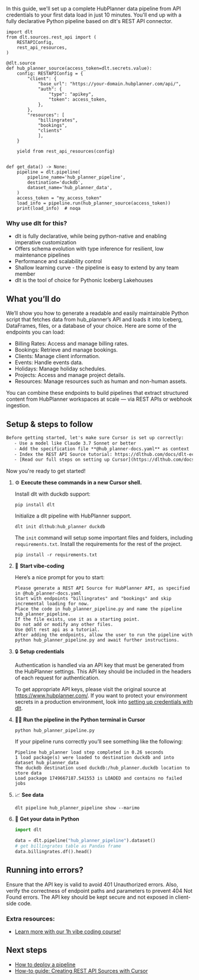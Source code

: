 In this guide, we'll set up a complete HubPlanner data pipeline from API credentials to your first data load in just 10 minutes. You'll end up with a fully declarative Python pipeline based on dlt's REST API connector.

```python-outcome
import dlt
from dlt.sources.rest_api import (
    RESTAPIConfig,
    rest_api_resources,
)

@dlt.source
def hub_planner_source(access_token=dlt.secrets.value):
    config: RESTAPIConfig = {
        "client": {
            "base_url": "https://your-domain.hubplanner.com/api/",
            "auth": {
                "type": "apikey",
                "token": access_token,
            },
        },
        "resources": [
            "billingrates",
            "bookings",
            "clients"
            ],
    }

    yield from rest_api_resources(config)


def get_data() -> None:
    pipeline = dlt.pipeline(
        pipeline_name='hub_planner_pipeline',
        destination='duckdb',
        dataset_name='hub_planner_data', 
    )
    access_token = "my_access_token"
    load_info = pipeline.run(hub_planner_source(access_token))
    print(load_info)  # noqa
```

### Why use dlt for this?

- dlt is fully declarative, while being python-native and enabling imperative customization
- Offers schema evolution with type inference for resilient, low maintenance pipelines
- Performance and scalability control
- Shallow learning curve - the pipeline is easy to extend by any team member
- dlt is the tool of choice for Pythonic Iceberg Lakehouses

## What you’ll do

We’ll show you how to generate a readable and easily maintainable Python script that fetches data from hub_planner’s API and loads it into Iceberg, DataFrames, files, or a database of your choice. Here are some of the endpoints you can load:

- Billing Rates: Access and manage billing rates.
- Bookings: Retrieve and manage bookings.
- Clients: Manage client information.
- Events: Handle events data.
- Holidays: Manage holiday schedules.
- Projects: Access and manage project details.
- Resources: Manage resources such as human and non-human assets.

You can combine these endpoints to build pipelines that extract structured content from HubPlanner workspaces at scale — via REST APIs or webhook ingestion.

## Setup & steps to follow

```default
Before getting started, let's make sure Cursor is set up correctly:
   - Use a model like Claude 3.7 Sonnet or better
   - Add the specification file **@hub_planner-docs.yaml** as context
   - Index the REST API Source tutorial: https://dlthub.com/docs/dlt-ecosystem/verified-sources/rest_api/ and add it to context as **@dlt rest api**
   - [Read our full steps on setting up Cursor](https://dlthub.com/docs/dlt-ecosystem/llm-tooling/cursor-restapi#23-configuring-cursor-with-documentation)
```

Now you're ready to get started! 

1. ⚙️ **Execute these commands in a new Cursor shell.**
    
    Install dlt with duckdb support:
    ```shell
    pip install dlt
    ```

    Initialize a dlt pipeline with HubPlanner support.
    ```shell
    dlt init dlthub:hub_planner duckdb
    ```

    The `init` command will setup some important files and folders, including `requirements.txt`. Install the requirements for the rest of the project.
    ```shell
    pip install -r requirements.txt
    ```
    
2. 🤠 **Start vibe-coding**
    
    Here’s a nice prompt for you to start: 
    
    ```prompt
    Please generate a REST API Source for HubPlanner API, as specified in @hub_planner-docs.yaml 
    Start with endpoints "billingrates" and "bookings" and skip incremental loading for now. 
    Place the code in hub_planner_pipeline.py and name the pipeline hub_planner_pipeline. 
    If the file exists, use it as a starting point. 
    Do not add or modify any other files. 
    Use @dlt rest api as a tutorial. 
    After adding the endpoints, allow the user to run the pipeline with python hub_planner_pipeline.py and await further instructions.
    ```

    
3. 🔒 **Setup credentials** 
    
    Authentication is handled via an API key that must be generated from the HubPlanner settings. This API key should be included in the headers of each request for authentication.
    
    To get appropriate API keys, please visit the original source at https://www.hubplanner.com/.
    If you want to protect your environment secrets in a production environment, look into [setting up credentials with dlt](https://dlthub.com/docs/walkthroughs/add_credentials).
    
4. 🏃‍♀️ **Run the pipeline in the Python terminal in Cursor**
    
    ```shell
    python hub_planner_pipeline.py
    ```
    
    If your pipeline runs correctly you’ll see something like the following:
    
    ```shell
    Pipeline hub_planner load step completed in 0.26 seconds
    1 load package(s) were loaded to destination duckdb and into dataset hub_planner_data
    The duckdb destination used duckdb:/hub_planner.duckdb location to store data
    Load package 1749667187.541553 is LOADED and contains no failed jobs
    ```
    
5. 📈 **See data**
    
    ```shell
    dlt pipeline hub_planner_pipeline show --marimo
    ```
    
6. 🐍 **Get your data in Python**
    
    ```python
    import dlt

   data = dlt.pipeline("hub_planner_pipeline").dataset()
   # get billingrates table as Pandas frame
   data.billingrates.df().head()
    ```

## Running into errors?

Ensure that the API key is valid to avoid 401 Unauthorized errors. Also, verify the correctness of endpoint paths and parameters to prevent 404 Not Found errors. The API key should be kept secure and not exposed in client-side code.

### Extra resources:

- [Learn more with our 1h vibe coding course!](https://www.youtube.com/watch?v=GGid70rnJuM)

## Next steps

- [How to deploy a pipeline](https://dlthub.com/docs/walkthroughs/deploy-a-pipeline)
- [How-to guide: Creating REST API Sources with Cursor](https://dlthub.com/docs/dlt-ecosystem/llm-tooling/cursor-restapi)